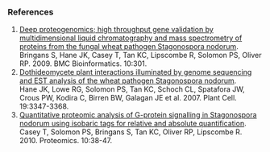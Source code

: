 ### References

1.  [Deep proteogenomics; high throughput gene validation by
    multidimensional liquid chromatography and mass spectrometry of
    proteins from the fungal wheat pathogen Stagonospora
    nodorum](http://europepmc.org/abstract/MED/19772613).\
    Bringans S, Hane JK, Casey T, Tan KC, Lipscombe R, Solomon PS,
    Oliver RP. 2009. BMC Bioinformatics. 10:301.
2.  [Dothideomycete plant interactions illuminated by genome sequencing
    and EST analysis of the wheat pathogen Stagonospora
    nodorum](http://europepmc.org/abstract/MED/18024570).\
    Hane JK, Lowe RG, Solomon PS, Tan KC, Schoch CL, Spatafora JW, Crous
    PW, Kodira C, Birren BW, Galagan JE et al. 2007. Plant Cell.
    19:3347-3368.
3.  [Quantitative proteomic analysis of G-protein signalling in
    Stagonospora nodorum using isobaric tags for relative and absolute
    quantification](http://europepmc.org/abstract/MED/19882661).\
    Casey T, Solomon PS, Bringans S, Tan KC, Oliver RP, Lipscombe R.
    2010. Proteomics. 10:38-47.

